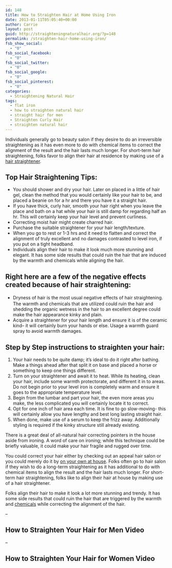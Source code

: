 ```yaml
---
id: 148
title: How to Straighten Hair at Home Using Iron
date: 2013-01-11T05:05:40+00:00
author: Carrie
layout: post
guid: http://straighteningnaturalhair.org/?p=148
permalink: /straighten-hair-home-using-iron/
fsb_show_social:
  - "0"
fsb_social_facebook:
  - "0"
fsb_social_twitter:
  - "0"
fsb_social_google:
  - "0"
fsb_social_pinterest:
  - "0"
categories:
  - Straightening Natural Hair
tags:
  - flat iron
  - how to straighten natural hair
  - straight hair for men
  - Straighten Curly Hair
  - straighten natural hair
---
```

Individuals generally go to beauty salon if they desire to do an irreversible straightening as it has even more to do with chemical items to correct the alignment of the result and the hair lasts much longer. For short-term hair straightening, folks favor to align their hair at residence by making use of a <a title="What to Look for in a Flat Iron" href="http://straighteningnaturalhair.org/look-flat-iron/" target="_blank">hair straightener</a>.

## Top Hair Straightening Tips:

  * You should shower and dry your hair. Later on placed in a little of hair gel, clean the method that you would certainly like your hair to be, and placed a beanie on for a hr and there you have it a straight hair.
  * If you have thick, curly hair, smooth your hair right when you leave the place and bath on a hat while your hair is still damp for regarding half an hr. This will certainly keep your hair level and prevent curliness.
  * Correcting moist hair might create charred hair.
  * Purchase the suitable straightener for your hair length/texture.
  * When you go to rest or 1-3 hrs and it need to flatten and correct the alignment of truly excellent and no damages contrasted to level iron, if you put on a tight headband.
  * Individuals align their hair to make it look much more stunning and elegant. It has some side results that could ruin the hair that are induced by the warmth and chemicals while aligning the hair.

## Right here are a few of the negative effects created because of hair straightening:

  * <span style="line-height: 1.5em;">Dryness of hair is the most usual negative effects of hair straightening. The warmth and chemicals that are utilized could ruin the hair and shedding the organic wetness in the hair to an excellent degree could make the hair appearance kinky and plain.</span>
  * Acquire a straightener for your hair length and ensure it is of the ceramic kind&#8211; it will certainly burn your hands or else. Usage a warmth guard spray to avoid warmth damages.

## Step by Step instructions to straighten your hair:

  1. Your hair needs to be quite damp; it&#8217;s ideal to do it right after bathing. Make a things ahead after that split it on base and placed a horse or something to keep one things different.
  2. Turn on your straightener and await it to heat. While its heating, clean your hair, include some warmth protectorate, and different it in to areas. Do not begin prior to your level iron is completely warm and ensure it goes to the appropriate temperature level.
  3. Begin from the lumbar and part your hair, the even more areas you make, the less complicated you will certainly locate it to correct.
  4. Opt for one inch of hair area each time. It is fine to go slow-moving- this will certainly allow you have lengthy and best long lasting straight hair.
  5. When done, make use of a serum to keep the frizz away. Additionally styling is required if the kinky structure still already existing.

There is a great deal of all-natural hair correcting pointers in the house aside from ironing. A word of care on ironing; while this technique could be briefly valuable, it could make your hair fragile and rugged over time.

You could correct your hair either by checking out an appeal hair salon or you could merely do it by <a title="Get Straight Hair in Less Than 2 Hours" href="http://straighteningnaturalhair.org/get-straight-hair-in-less-than-2-hours/" target="_blank">on your own at house</a>. Folks often go to hair salon if they wish to do a long-term straightening as it has additional to do with chemical items to align the result and the hair lasts much longer. For short-term hair straightening, folks like to align their hair at house by making use of a hair straightener.

Folks align their hair to make it look a lot more stunning and trendy. It has some side results that could ruin the hair that are triggered by the warmth and <a title="The MSM Makes Hair Curly Article of Your Dreams" href="http://straighteningnaturalhair.org/msm-makes-hair-curly/" target="_blank">chemicals</a> while correcting the alignment of the hair.
  
&#8211;

## How to Straighten Your Hair for Men Video
  


&#8211;

## How to Straighten Your Hair for Women Video